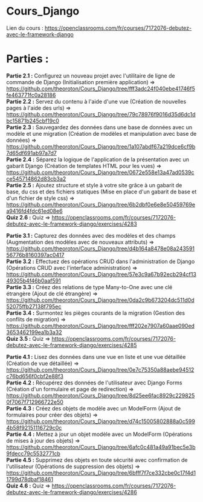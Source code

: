 # Cours_Django

Lien du cours : https://openclassrooms.com/fr/courses/7172076-debutez-avec-le-framework-django

# Parties :

__Partie 2.1 :__ Configurez un nouveau projet avec l'utilitaire de ligne de commande de Django (Initialisation première application) => https://github.com/theoroton/Cours_Django/tree/fff3adc24f040ebe41746f5fe463771fc0a28186  
__Partie 2.2 :__ Servez du contenu à l'aide d'une vue (Création de nouvelles pages à l'aide des urls) => https://github.com/theoroton/Cours_Django/tree/79c78976f9016d35d6dc1dbc15871b245cbf19c0  
__Partie 2.3 :__ Sauvegardez des données dans une base de données avec un modèle et une migration (Création de modèles et manipulation avec base de données) => https://github.com/theoroton/Cours_Django/tree/1a107abdf67a219dce6cf9b7d65df691ab97a7d7  
__Partie 2.4 :__ Séparez la logique de l'application de la présentation avec un gabarit Django (Création de templates HTML pour les vues) => https://github.com/theoroton/Cours_Django/tree/0672e558e13a47ad0539cce545714862d83cb3a2  
__Partie 2.5 :__ Ajoutez structure et style à votre site grâce à un gabarit de base, du css et des fichiers statiques (Mise en place d'un gabarit de base et d'un fichier de style css) => https://github.com/theoroton/Cours_Django/tree/6b2dbf0e6e8e50459769ea9416fd4fdc61ed08e6  
__Quiz 2.6 :__ Quiz => https://openclassrooms.com/fr/courses/7172076-debutez-avec-le-framework-django/exercises/4283  

__Partie 3.1 :__ Capturez des données avec des modèles et des champs (Augmentation des modèles avec de nouveaux attributs) => https://github.com/theoroton/Cours_Django/tree/d4b164a8478e08a24359156776b8160397ac0417  
__Partie 3.2 :__ Effectuez des opérations CRUD dans l'administration de Django (Opérations CRUD avec l'interface administration) => https://github.com/theoroton/Cours_Django/tree/57e3c9a67b92ecb294cf1349305b4f46b0aaf591  
__Partie 3.3 :__ Créez des relations de type Many-to-One avec une clé étrangère (Ajout de clé étrangère) => https://github.com/theoroton/Cours_Django/tree/0da2c9b673204dc511d0d52075ffb27138f795ec  
__Partie 3.4 :__ Surmontez les pièges courants de la migration (Gestion des conflits de migration) => https://github.com/theoroton/Cours_Django/tree/fff202e7907a60aae090ed3653462199ea1b3a32  
__Quiz 3.5 :__ Quiz => https://openclassrooms.com/fr/courses/7172076-debutez-avec-le-framework-django/exercises/4285 

__Partie 4.1 :__ Lisez des données dans une vue en liste et une vue détaillée (Création de vue détaillée) => https://github.com/theoroton/Cours_Django/tree/0e7c75350a88aebe94512c76bd656f0cbf2e88f3  
__Partie 4.2 :__ Récupérez des données de l'utilisateur avec Django Forms (Création d'un formulaire et page de redirection) => https://github.com/theoroton/Cours_Django/tree/8d25ee6fac8929c2298250f7067f712966722e50  
__Partie 4.3 :__ Créez des objets de modèle avec un ModelForm (Ajout de formulaires pour créer des objets) => https://github.com/theoroton/Cours_Django/tree/d74c15005802888a0c5994b58f92151116729c0c  
__Partie 4.4 :__ Mettez à jour un objet modèle avec un ModelForm (Opérations de mises à jour des objets) => https://github.com/theoroton/Cours_Django/tree/6afc0c481a49a91bec5e3b9fdecc79c5532771cb  
__Partie 4.5 :__ Supprimez des objets en toute sécurité avec confirmation de l'utilisateur (Opérations de suppression des objets) => https://github.com/theoroton/Cours_Django/tree/6bfff7f7ce332cbe0c17f4d11799d78dbaf18461  
__Quiz 4.6 :__ Quiz => https://openclassrooms.com/fr/courses/7172076-debutez-avec-le-framework-django/exercises/4286

